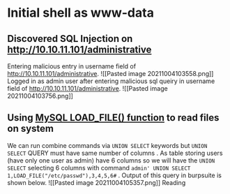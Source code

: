 # Initial shell as www-data
## Discovered SQL Injection on http://10.10.11.101/administrative
Entering malicious entry in username field of http://10.10.11.101/administrative.
![[Pasted image 20211004103558.png]]
Logged in as admin user after entering malicious sql queiry in username field of http://10.10.11.101/administrative.
![[Pasted image 20211004103756.png]]
## Using [MySQL LOAD_FILE() function](https://www.w3resource.com/mysql/string-functions/mysql-load_file-function.php) to read files on system 
We can run combine commands via `UNION SELECT` keywords but `UNION SELECT` QUERY must have same number of columns . As table storing users (have only one user as admin) have 6 columns so we will have the `UNION SELECT` selecting 6 columns with command `admin' UNION SELECT 1,LOAD_FILE("/etc/passwd"),3,4,5,6#` . Output of this query in burpsuite is shown below.
![[Pasted image 20211004105357.png]]
Reading 
